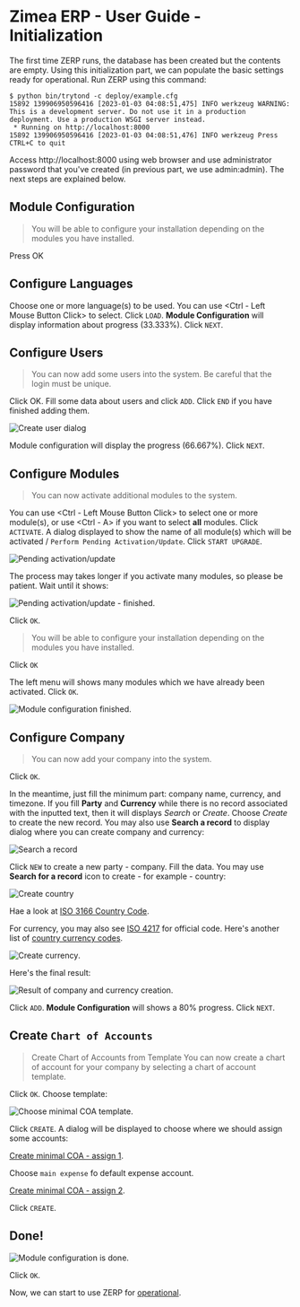# Zimea ERP - User Guide - Initialization

The first time ZERP runs, the database has been created but the contents are empty. Using this initialization part, we can populate the basic settings ready for operational. Run ZERP using this command:

```
$ python bin/trytond -c deploy/example.cfg
15892 139906950596416 [2023-01-03 04:08:51,475] INFO werkzeug WARNING: This is a development server. Do not use it in a production deployment. Use a production WSGI server instead.
 * Running on http://localhost:8000
15892 139906950596416 [2023-01-03 04:08:51,476] INFO werkzeug Press CTRL+C to quit
```

Access http://localhost:8000 using web browser and use administrator password that you've created (in previous part, we use admin:admin). The next steps are explained below.

## Module Configuration

> You will be able to configure your installation depending on the modules you have installed.

Press OK

## Configure Languages

Choose one or more language(s) to be used. You can use <Ctrl - Left Mouse Button Click> to select. Click ``LOAD``. **Module Configuration** will display information about progress (33.333%). Click ``NEXT``.

## Configure Users

> You can now add some users into the system.
> Be careful that the login must be unique.

Click OK. Fill some data about users and click ``ADD``. Click ``END`` if you have finished adding them.

![Create user dialog](images/create-user.png)

Module configuration will display the progress (66.667%). Click ``NEXT``.

## Configure Modules

> You can now activate additional modules to the system. 

You can use <Ctrl - Left Mouse Button Click> to select one or more module(s), or use <Ctrl - A> if you want to select **all** modules. Click `` ACTIVATE``. A dialog displayed to show the name of all module(s) which will be activated / ``Perform Pending Activation/Update``. Click ``START UPGRADE``.

![Pending activation/update](images/activate-modules.png)

The process may takes longer if you activate many modules, so please be patient. Wait until it shows:

![Pending activation/update - finished](images/activate-modules-finished.png).

Click ``OK``.

> You will be able to configure your installation depending on the modules you have installed.

Click ``OK``

The left menu will shows many modules which we have already been activated. Click ``OK``.

![Module configuration finished](images/module-conf-finished).

## Configure Company

> You can now add your company into the system.

Click ``OK``.

In the meantime, just fill the minimum part: company name, currency, and timezone. If you fill **Party** and **Currency** while there is no record associated with the inputted text, then it will displays *Search* or *Create*. Choose *Create* to create the new record. You may also use **Search a record** to display dialog where you can create company and currency:

![Search a record](images/search-a-record.png)

Click ``NEW`` to create a new party - company. Fill the data. You may use **Search for a record** icon to create - for example - country:

![Create country](images/country-code-id.png)

Hae a look at [ISO 3166 Country Code](https://en.wikipedia.org/wiki/List_of_ISO_3166_country_codes).

For currency, you may also see [ISO 4217](https://en.wikipedia.org/wiki/ISO_4217) for official code. Here's another list of [country currency codes](https://www.iban.com/currency-codes).

![Create currency](images/create-currency.png).

Here's the final result:

![Result of company and currency creation](images/result-create-company-currency.png).

Click ``ADD``. **Module Configuration** will shows a 80% progress. Click ``NEXT``.

## Create ``Chart of Accounts``

> Create Chart of Accounts from Template
> You can now create a chart of account for your company by selecting a chart of account template.

Click ``OK``. Choose template:

![Choose minimal COA template](images/create-minimal-COA.png).

Click ``CREATE``. A dialog will be displayed to choose where we should assign some accounts:

[Create minimal COA - assign 1](images/create-minimal-coa-2.png).

Choose ``main expense`` fo default expense account.

[Create minimal COA - assign 2](images/create-minimal-coa-3.png).

Click ``CREATE``.

## Done!

![Module configuration is done](images/module-conf-done.png).

Click ``OK``. 

Now, we can start to use ZERP for [operational](01-operational.md).












